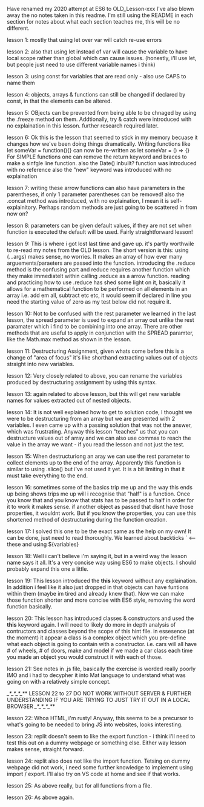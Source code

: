 Have renamed my 2020 attempt at ES6 to OLD_Lesson-xxx
I've also blown away the no notes taken in this readme.
I'm still using the README in each section for notes about what each section teaches me, this will be no different.

lesson 1: mostly that using let over var will catch re-use errors

lesson 2: also that using let instead of var will cause the variable to have local scope rather than global which can cause issues.
(honestly, i'll use let, but people just need to use different variable names i think)

lesson 3: using const for variables that are read only - also use CAPS to name them

lesson 4: objects, arrays & functions can still be changed if declared by const, in that the elements can be altered.

lesson 5: OBjects can be prevented from being able to be chnaged by using the .freeze method on them.
Addtionally, try & catch were introduced with no explaination in this lesson. further research required later.

lesson 6: Ok this is the lesson that seemed to stick in my memory becuase it changes how we've been doing things dramatically.
Writing functions like let someVar = function(){} can now be re-written as let someVar = () => {} 
For SIMPLE functions one can remove the return keyword and braces to make a sinfgle line function.
also the Date() inbuilt? function was introduced with no reference
also the "new" keyword was introduced with no explaination

lesson 7: writing these arrow functions can also have parameters in the parentheses, if only 1 parameter parentheses can be removed!
also the .concat method was introduced, with no explaination, I mean it is self-explainitory.
Perhaps random methods are just going to be scattered in from now on?

lesson 8: parameters can be given default values, if they are not set when function is executed the default will be used.
Fairly straightforward lesson!

lesson 9: This is where i got lost last time and gave up. it's partly worthwile to re-read my notes from the OLD lesson.
The short version is this: using (...args) makes sense, no worries. It makes an array of how ever many arguements/paraeters are passed into the function.
introducing the .reduce method is the confusing part and reduce requires another function which they make immediatelt within calling .reduce as a arrow function.
reading and practicing how to use .reduce has shed some light on it, basically it allows for a mathematical function to be performed on all elements in 
an array i.e. add em all, subtract etc etc, it would seem if declared in line you need the starting value of zero as my test below did not require it.

lesson 10: Not to be confused with the rest parameter we learned in the last lesson, the spread parameter is used to expand an array out unlike the 
rest paramater which i find to be combining into one array. There are other methods that are useful to apply in conjunction with the SPREAD paramter, like the Math.max method as shown in the lesson.

lesson 11: Destructuring Assignment, given whats come before this is a change of "area of focus" it's like shorthand extracting values out of objects straight into new variables.

lesson 12: Very closely related to above, you can rename the variables produced by destructuring assignment by using this syntax.

lesson 13: again related to above lesson, but this will get new variable names for values extracted out of nested objects.

lesson 14: It is not well explained how to get to solution code, I thought we were to be destructuring from an array but we are presented with 2 variables.
I even came up with a passing solution that was not the answer, which was frustrating.
Anyway this lesson "teaches" us that you can destructure values out of array and we can also use commas to reach the value in the array we want - if you read the lesson and not just the test.

lesson 15: When destructuriong an aray we can use the rest parameter to collect elements up to the end of the array. Apparently this function is similar to 
using .slice() but i've not used it yet. It is a bit limiting in that it must take everything to the end.

lesson 16: sometimes some of the basics trip me up and the way this ends up being shows trips me up will i recognise that "half" is a function.
Once you know that and you know that stats has to be passed to half in order for it to work it makes sense.
if another object as passed that disnt have those properties, it wouldnt work.
But if you know the properties, you can use this shortened method of destructuring during the function creation.

lesson 17: I solved this one to be the exact same as the help on my own! It can be done, just need to read thoroughly. We learned about backticks ` <--these and using ${variables} 

lesson 18: Well i can't believe i'm saying it, but in a weird way the lesson name says it all. It's a very concise way using ES6 to make objects. I should probably expand this one a little.

lesson 19: This lesson introduced the **this** keyword without any explaination. In addition i feel like it also just dropped in that objects can have funtions within them (maybe im tired and already knew that). Now we can make those function shorter and more concise with ES6 style, removing the word function basically.

lesson 20: This lesson has introduced classes & constructors and used the **this** keyword again. I will need to likely do more in depth analysis of contructors and classes beyond the scope of this hint file. in essesence (at the moment) it appear a class is a complex object which you pre-define what each object is going to contain with a constructor.
i.e. cars will all have # of wheels, # of doors, make and model
if we made a car class each time you made an object you would construct it with each of those.

lesson 21: See notes in .js file, basically the exercise is worded really poorly IMO and i had to decypher it into Mat language to understand what was going on with a relatively simple concept.

*_*_*_*_*_*_*_*_*_*_*_*_*
LESSON 22 to 27 DO NOT WORK WITHOUT SERVER & FURTHER UNDERSTANDING IF YOU ARE TRYING TO JUST TRY IT OUT IN A LOCAL BROWSER
*_*_*_*_*_*_*_*_*_*_*_*_*

lesson 22: Whoa HTML, i'm rusty! Anyway, this seems to be a precursor to what's going to be needed to bring JS into websites, looks interesting. 

lesson 23: replit doesn't seem to like the export function - i think i'll need to test this out on a dummy webpage or something else. Either way lesson makes sense, straight forward.

lesson 24: replit also does not like the import function. Tetsing on dummy webpage did not work, i need some further knowledge to implement using import / export. I'll also try on VS code at home and see if that works.

lesson 25: As above really, but for all functions from a file.

lesson 26: As above again.


